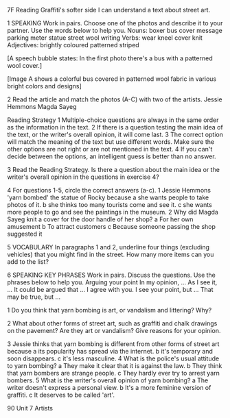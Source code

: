 7F Reading
Graffiti's softer side
I can understand a text about street art.

1 SPEAKING Work in pairs. Choose one of the photos and describe it to your partner. Use the words below to help you.
Nouns: boxer bus cover message parking meter statue street wool writing
Verbs: wear kneel cover knit
Adjectives: brightly coloured patterned striped

[A speech bubble states: In the first photo there's a bus with a patterned wool cover.]

[Image A shows a colorful bus covered in patterned wool fabric in various bright colors and designs]

2 Read the article and match the photos (A-C) with two of the artists.
Jessie Hemmons
Magda Sayeg

Reading Strategy
1 Multiple-choice questions are always in the same order as the information in the text.
2 If there is a question testing the main idea of the text, or the writer's overall opinion, it will come last.
3 The correct option will match the meaning of the text but use different words. Make sure the other options are not right or are not mentioned in the text.
4 If you can't decide between the options, an intelligent guess is better than no answer.

3 Read the Reading Strategy. Is there a question about the main idea or the writer's overall opinion in the questions in exercise 4?

4 For questions 1-5, circle the correct answers (a-c).
1 Jessie Hemmons 'yarn bombed' the statue of Rocky because
   a she wants people to take photos of it.
   b she thinks too many tourists come and see it.
   c she wants more people to go and see the paintings in the museum.
2 Why did Magda Sayeg knit a cover for the door handle of her shop?
   a For her own amusement
   b To attract customers
   c Because someone passing the shop suggested it

5 VOCABULARY In paragraphs 1 and 2, underline four things (excluding vehicles) that you might find in the street. How many more items can you add to the list?

6 SPEAKING KEY PHRASES Work in pairs. Discuss the questions. Use the phrases below to help you.
Arguing your point
In my opinion, ... As I see it, ...
It could be argued that ... I agree with you.
I see your point, but ... That may be true, but ...

1 Do you think that yarn bombing is art, or vandalism and littering? Why?

2 What about other forms of street art, such as graffiti and chalk drawings on the pavement? Are they art or vandalism? Give reasons for your opinion.

3 Jessie thinks that yarn bombing is different from other forms of street art because
   a its popularity has spread via the internet.
   b it's temporary and soon disappears.
   c it's less masculine.
4 What is the police's usual attitude to yarn bombing?
   a They make it clear that it is against the law.
   b They think that yarn bombers are strange people.
   c They hardly ever try to arrest yarn bombers.
5 What is the writer's overall opinion of yarn bombing?
   a The writer doesn't express a personal view.
   b It's a more feminine version of graffiti.
   c It deserves to be called 'art'.

90 Unit 7 Artists